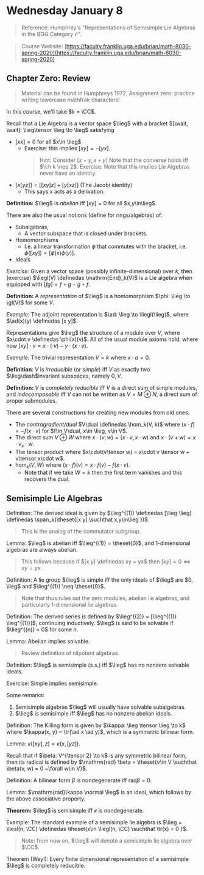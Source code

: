 # Wednesday January 8

> Reference:
> Humphrey's "Representations of Semisimple Lie Algebras in the BGG Category $\mathscr{O}$".

> Course Website: [https://faculty.franklin.uga.edu/brian/math-8030-spring-2020](https://faculty.franklin.uga.edu/brian/math-8030-spring-2020)

## Chapter Zero: Review

> Material can be found in Humphreys 1972.
> Assignment zero: practice writing lowercase mathfrak characters!

In this course, we'll take $k = \CC$.

Recall that a Lie Algebra is a vector space $\lieg$ with a bracket $[\wait, \wait]: \lieg\tensor \lieg \to \lieg$ satisfying

- $[x x] = 0$ for all $x\in \lieg$
  - Exercise: this implies $[x y] = -[y x]$. 
    > Hint: Consider $[x+y, x+y]$
    > Note that the converse holds iff $\ch k \neq 2$.
    > Exercise: Note that this implies Lie Algebras never have an identity.
- $[x [y z]] = [[x y] z] + [y [x z]]$ (The Jacobi identity)
  -  This says $x$ acts as a derivation.

**Definition:**
$\lieg$ is *abelian* iff $[x y] = 0$ for all $x,y\in\lieg$.

There are also the usual notions (define for rings/algebras) of:

- Subalgebras,
  - A vector subspace that is closed under brackets. 
- Homomorphisms
  - I.e. a linear transformation $\phi$ that commutes with the bracket, i.e. $\phi([x y]) = [\phi(x) \phi(y)]$.
- Ideals

*Exercise:* 
Given a vector space (possibly infinite-dimensional) over $k$, then (exercise) $\liegl(V) \definedas \mathrm{End}_k(V)$ is a Lie algebra when equipped with $[f g] = f\circ g - g\circ f$.

**Definition:**
A *representation* of $\lieg$ is a homomorphism $\phi: \lieg \to \gl(V)$ for some $V$.

*Example:*
The adjoint representation is $\ad: \lieg \to \liegl(\lieg)$, where $\ad(x)(y) \definedas [x y]$.

Representations give $\lieg$ the structure of a module over $V$, where $x\cdot v \definedas \phi(x)(v)$.
All of the usual module axioms hold, where now $[x y] \cdot v = x\cdot(\cdot v) - y\cdot(x\cdot v)$.

*Example:*
The trivial representation $V = k$ where $x\cdot a = 0$.

**Definition**:
$V$ is *irreducible* (or *simple*) iff $V$ as exactly two $\lieg\dash$invariant subspaces, namely $0, V$.

**Definition:**
$V$ is *completely reducible* iff $V$ is a direct sum of simple modules, and *indecomposable* iff $V$ can not be written as $V = M \oplus N$, a direct sum of proper submodules.

There are several constructions for creating new modules from old ones:

- The *contragradient/dual* $V\dual \definedas \hom_k(V, k)$ where $(x\cdot f) = -f(x\cdot v)$ for $f\in V\dual, x\in \lieg, v\in V$.
- The direct sum $V\oplus W$ where $x\cdot(v, w) = (x\cdot v, x\cdot w)$ and $x\cdot (v+w) = x\cdot v _ x\cdot w$.
- The tensor product where $x\cdot(v\tensor w) = x\cdot v \tensor w + v\tensor x\cdot w$.
- $\hom_k(V, W)$ where $(x\cdot f)(v) = x\cdot f(v) - f(x\cdot v)$.
  -  Note that if we take $W=k$ then the first term vanishes and this recovers the dual.

## Semisimple Lie Algebras

Definition:
The derived ideal is given by $\lieg^{(1)} \definedas [\lieg \lieg] \definedas \span_k(\theset{[x y] \suchthat x,y\in\lieg })$.

> This is the analog of the commutator subgroup.

Lemma:
$\lieg$ is abelian iff $\lieg^{(1)} = \theset{0}$, and 1-dimensional algebras are always abelian.

> This follows because if $[x y] \definedas xy = yx$ then $[x y] = 0 \iff xy = yx$.

Definition:
A lie group $\lieg$ is simple iff the only ideals of $\lieg$ are $0, \lieg$ and $\lieg^{(1)} \neq \theset{0}$.

> Note that thus rules out the zero modules, abelian lie algebras, and particularly 1-dimensional lie algebras.

Definition:
The derived series is defined by $\lieg^{(2)} = [\lieg^{(1)} \lieg^{(1)}]$, continuing inductively.
$\lieg$ is said to be solvable if $\lieg^{(n)} = 0$ for some $n$.

Lemma:
Abelian implies solvable.

> Review definition of nilpotent algebras.

Definition:
$\lieg$ is semisimple (s.s.) iff $\lieg$ has no nonzero solvable ideals.

Exercise: 
Simple implies semisimple.

Some remarks:

1. Semisimple algebras $\lieg$ will usually have solvable subalgebras.
2. $\lieg$ is semisimple iff $\lieg$ has no nonzero abelian ideals.

Definition:
The Killing form is given by $\kappa: \lieg \tensor \lieg \to k$ where $\kappa(x, y) = \tr(\ad x \ad y)$, which is a symmetric bilinear form.

Lemma:
$\kappa([x y], z) = \kappa(x, [y z])$.

Recall that if $\beta: V^{\tensor 2} \to k$ is any symmetric bilinear form, then its radical is defined by
$\mathrm{rad} \beta = \theset{v\in V \suchthat \beta(v, w) = 0 ~\forall w\in V}$.

Definition:
A bilinear form $\beta$ is nondegenerate iff $\mathrm{rad}\beta = 0$.

Lemma:
$\mathrm{rad}\kappa \normal \lieg$ is an ideal, which follows by the above associative property.

**Theorem:**
$\lieg$ is semisimple iff $\kappa$ is nondegenerate.

Example:
The standard example of a semisimple lie algebra is $\lieg = \liesl(n, \CC) \definedas \theset{x\in \liegl(n, \CC) \suchthat \tr(x) = 0 }$.

> Note: from now on, $\lieg$ will denote a semisimple lie algebra over $\CC$.

Theorem (Weyl):
Every finite dimensional representation of a semisimple $\lieg$ is completely reducible.

